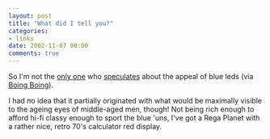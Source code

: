 ```yaml
---
layout: post
title: "What did I tell you?"
categories:
- links
date: 2002-11-07 00:00
comments: true
---
```


<p>So I'm not the <a href="http://www.rousette.org.uk/blog/archives/mmm-blue-leds">only one</a> who <a href="http://www.business2.com/articles/mag/print/0,1643,44549,FF.html">speculates</a> about the appeal of blue leds (via <a href="http://boingboing.net/#85649964">Boing Boing</a>).</p>

<p>I had no idea that it partially originated with what would be maximally visible to the ageing eyes of middle-aged men, though! Not being rich enough to afford hi-fi classy enough to sport the blue 'uns, I've got a Rega Planet with a rather nice, retro 70's calculator red display.</p>


